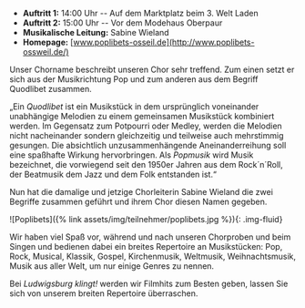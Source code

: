 - __Auftritt 1:__ 14:00 Uhr -- Auf dem Marktplatz beim 3. Welt Laden
- __Auftritt 2:__ 15:00 Uhr -- Vor dem Modehaus Oberpaur
- __Musikalische Leitung:__ Sabine Wieland
- __Homepage:__ [www.poplibets-osseil.de](http://www.poplibets-ossweil.de/)

Unser Chorname beschreibt unseren Chor sehr treffend. Zum einen setzt er sich aus der
Musikrichtung Pop und zum anderen aus dem Begriff Quodlibet zusammen.

„Ein _Quodlibet_ ist ein Musikstück in dem ursprünglich voneinander unabhängige Melodien zu einem gemeinsamen Musikstück
kombiniert werden. Im Gegensatz zum Potpourri oder Medley, werden die Melodien nicht nacheinander sondern gleichzeitig
und teilweise auch mehrstimmig gesungen. Die absichtlich unzusammenhängende Aneinanderreihung soll eine spaßhafte Wirkung
hervorbringen. Als _Popmusik_ wird Musik bezeichnet, die vorwiegend seit den 1950er Jahren aus dem Rock´n´Roll,
der Beatmusik dem Jazz und dem Folk entstanden ist.“

Nun hat die damalige und jetzige Chorleiterin
Sabine Wieland die zwei Begriffe zusammen geführt und ihrem Chor diesen Namen gegeben.

![Poplibets]({% link assets/img/teilnehmer/poplibets.jpg %}){: .img-fluid}

Wir haben viel Spaß vor, während und nach unseren Chorproben und beim Singen und bedienen
dabei ein breites Repertoire an Musikstücken: Pop, Rock, Musical, Klassik, Gospel, Kirchenmusik,
Weltmusik, Weihnachtsmusik, Musik aus aller Welt, um nur einige Genres zu nennen.

Bei _Ludwigsburg klingt!_ werden wir Filmhits zum Besten geben,
lassen Sie sich von unserem breiten Repertoire überraschen.
